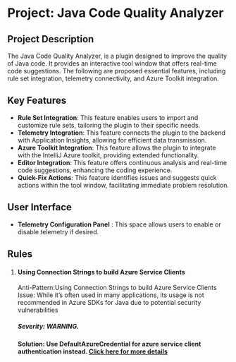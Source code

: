 # Project: Java Code Quality Analyzer

## Project Description
The Java Code Quality Analyzer, is a plugin designed to improve the quality of Java code. It provides an interactive tool window that offers real-time code suggestions. The following are proposed essential features, including rule set integration, telemetry connectivity, and Azure Toolkit integration.

## Key Features

- **Rule Set Integration**: This feature enables users to import and customize rule sets, tailoring the plugin to their specific needs.
- **Telemetry Integration**: This feature connects the plugin to the backend with Application Insights, allowing for efficient data transmission.
- **Azure Toolkit Integration**: This feature allows the plugin to integrate with the IntelliJ Azure toolkit, providing extended functionality.
- **Editor Integration**: This feature offers continuous analysis and real-time code suggestions, enhancing the coding experience.
- **Quick-Fix Actions**: This feature identifies issues and suggests quick actions within the tool window, facilitating immediate problem resolution.

## User Interface
- **Telemetry Configuration Panel** : This space allows users to enable or disable telemetry if desired.


## Rules
1. #### Using Connection Strings to build Azure Service Clients
   Anti-Pattern:Using Connection Strings to build Azure Service Clients
   Issue: While it’s often used in many applications, its usage is not recommended in Azure SDKs for Java due to potential security vulnerabilities
    ##### Severity: WARNING.
   #### Solution: Use DefaultAzureCredential for azure service client authentication instead. [Click here for more details](https://learn.microsoft.com/en-us/java/api/com.azure.identity.defaultazurecredential?view=azure-java-stable)